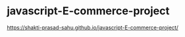 # javascript-E-commerce-project
https://shakti-prasad-sahu.github.io/javascript-E-commerce-project/
